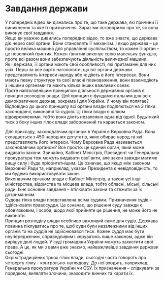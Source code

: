 # Завдання держави

У попередніх відео ви дізнались про те, що таке держава, які причини її виникнення та яке її призначення. Зараз ми поговоримо про те, як вона виконує свої завдання.         
Якщо ви уважно дивились попереднє відео, то вже знаєте, що держава діє через свої органи. Вони становлять її механізм. І якщо держава – це просто велика машина для управління суспільством, то кожен її орган – це невеликий ґвинтик. Кожен ґвинтик виконує свою маленьку функцію, проте всі разом вони забезпечують діяльність величезної машини.         
Як і держава, її органи мають свої особливості, які притаманні для них усіх. Перш за все варто наголосити, що всі органи держави представляють інтереси народу або ж діють в його інтересах. Вони мають певну структуру та свої власні повноваження, вони взаємодіють з іншими органами та мають кілька інших важливих ознак.         
Проте найголовнішим принципом діяльності державних органів є принцип розподілу влади. Цей принцип є фундаментальним для всіх демократичних держав, зокрема і для України. У чому він полягає?        
Відповідно до цього принципу всі органи влади поділяються на 3 гілки: законодавчі, виконавчі та судові. Ці гілки влади є цілком відокремленими, тобто вони діють незалежно одна від одної. Будь-який тиск з боку інших гілок влади заборонений та карається законом.     

Для прикладу, законодавчим органом в Україні є Верховна Рада. Вона складається з 450 народних депутатів, яких обирає народ та які представляють його інтереси. Чому Верховна Рада називається законодавчим органом? Все просто: це єдиний орган, який може видавати закони. Звичайно, Кабінет Міністрів, Президент чи Генеральна прокуратура теж можуть видавати свої акти, але закон завжди матиме вищу силу і буде пріоритетнішим. Це означає, що якщо між законом Верховної Ради та, наприклад, указом Президента є невідповідність, то ми будемо використовувати закон.            
Виконавчим органом влади є Кабінет Міністрів, а також усі інші міністерства, відомства та місцева влада, тобто обласні, міські, сільські ради. Їхнє основне завдання – втілювати закони та стежити за їх дотриманням.          
Судова гілка влади представлена всіма судами. Призначення судів – здійснювати правосуддя. Це означає, що рішення суду завжди є обов’язковим, і особа, щодо якої прийняте це рішення, не може його не виконати.        
Принцип розподілу влади особливо важливий саме для судів. Держава повинна піклуватись про те, щоб суди були незалежними від інших органів та на суддів не здійснювався тиск. Кожен суддя має бути неупередженим, справедливим і керуватись лише законом, адже він вирішує долі людей. У суді громадяни України можуть захистити свої права. А це, як ми з вами вже знаємо, найважливіше завдання держави сьогодні.           
Окрім традиційних трьох гілок влади, сьогодні часто говорять про четверту гілку – контрольно-наглядову. До неї входять, наприклад, Генеральна прокуратура України чи СБУ. Їх призначення – слідкувати за порядком, виявляти злочини, знаходити винних та карати їх.